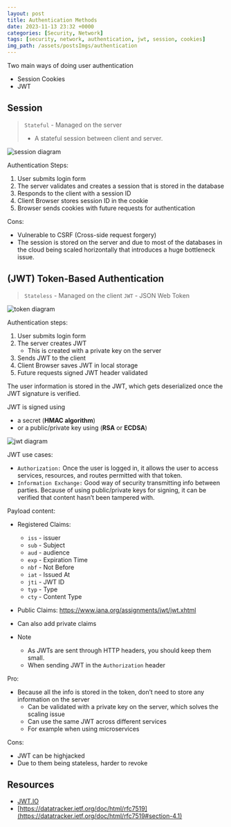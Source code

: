 ```yaml
---
layout: post
title: Authentication Methods
date: 2023-11-13 23:32 +0000
categories: [Security, Network]
tags: [security, network, authentication, jwt, session, cookies]
img_path: /assets/postsImgs/authentication
---
```


Two main ways of doing user authentication

- Session Cookies
- JWT

## Session

> `Stateful` - Managed on the server
>
> - A stateful session between client and server.

![session diagram](session.drawio.svg)

Authentication Steps:

1. User submits login form
2. The server validates and creates a session that is stored in the database
3. Responds to the client with a session ID
4. Client Browser stores session ID in the cookie
5. Browser sends cookies with future requests for authentication

Cons:

- Vulnerable to CSRF (Cross-side request forgery)
- The session is stored on the server and due to most of the databases in the cloud being scaled horizontally that introduces a huge bottleneck issue.

## (JWT) Token-Based Authentication

> `Stateless` - Managed on the client
> `JWT` - JSON Web Token

![token diagram](token.drawio.svg)

Authentication steps:

1. User submits login form
2. The server creates JWT
    - This is created with a private key on the server
3. Sends JWT to the client
4. Client Browser saves JWT in local storage
5. Future requests signed JWT header validated

The user information is stored in the JWT, which gets deserialized once the JWT signature is verified.

JWT is signed using

- a secret (**HMAC algorithm**)
- or a public/private key using (**RSA** or **ECDSA**)

![jwt diagram](jwt.drawio.svg)

JWT use cases:

- `Authorization:` Once the user is logged in, it allows the user to access services, resources, and routes permitted with that token.
- `Information Exchange:` Good way of security transmitting info between parties. Because of using public/private keys for signing, it can be verified that content hasn’t been tampered with.

Payload content:

- Registered Claims:
  - `iss` - issuer
  - `sub` - Subject
  - `aud` - audience
  - `exp` - Expiration Time
  - `nbf` - Not Before
  - `iat` - Issued At
  - `jti` - JWT ID
  - `typ` - Type
  - `cty` - Content Type
- Public Claims: https://www.iana.org/assignments/jwt/jwt.xhtml
- Can also add private claims

- Note
  - As JWTs are sent through HTTP headers, you should keep them small.
  - When sending JWT in the `Authorization` header

Pro:

- Because all the info is stored in the token, don’t need to store any information on the server
  - Can be validated with a private key on the server, which solves the scaling issue
  - Can use the same JWT across different services
  - For example when using microservices

Cons:

- JWT can be highjacked
- Due to them being stateless, harder to revoke

## Resources

- [JWT.IO](https://jwt.io/)
- [https://datatracker.ietf.org/doc/html/rfc7519](https://datatracker.ietf.org/doc/html/rfc7519#section-4.1)
